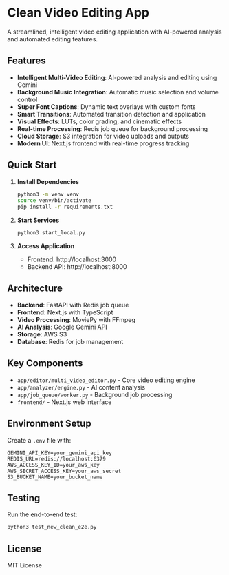 # Clean Video Editing App

A streamlined, intelligent video editing application with AI-powered analysis and automated editing features.

## Features

- **Intelligent Multi-Video Editing**: AI-powered analysis and editing using Gemini
- **Background Music Integration**: Automatic music selection and volume control
- **Super Font Captions**: Dynamic text overlays with custom fonts
- **Smart Transitions**: Automated transition detection and application
- **Visual Effects**: LUTs, color grading, and cinematic effects
- **Real-time Processing**: Redis job queue for background processing
- **Cloud Storage**: S3 integration for video uploads and outputs
- **Modern UI**: Next.js frontend with real-time progress tracking

## Quick Start

1. **Install Dependencies**
   ```bash
   python3 -m venv venv
   source venv/bin/activate
   pip install -r requirements.txt
   ```

2. **Start Services**
   ```bash
   python3 start_local.py
   ```

3. **Access Application**
   - Frontend: http://localhost:3000
   - Backend API: http://localhost:8000

## Architecture

- **Backend**: FastAPI with Redis job queue
- **Frontend**: Next.js with TypeScript
- **Video Processing**: MoviePy with FFmpeg
- **AI Analysis**: Google Gemini API
- **Storage**: AWS S3
- **Database**: Redis for job management

## Key Components

- `app/editor/multi_video_editor.py` - Core video editing engine
- `app/analyzer/engine.py` - AI content analysis
- `app/job_queue/worker.py` - Background job processing
- `frontend/` - Next.js web interface

## Environment Setup

Create a `.env` file with:
```
GEMINI_API_KEY=your_gemini_api_key
REDIS_URL=redis://localhost:6379
AWS_ACCESS_KEY_ID=your_aws_key
AWS_SECRET_ACCESS_KEY=your_aws_secret
S3_BUCKET_NAME=your_bucket_name
```

## Testing

Run the end-to-end test:
```bash
python3 test_new_clean_e2e.py
```

## License

MIT License
